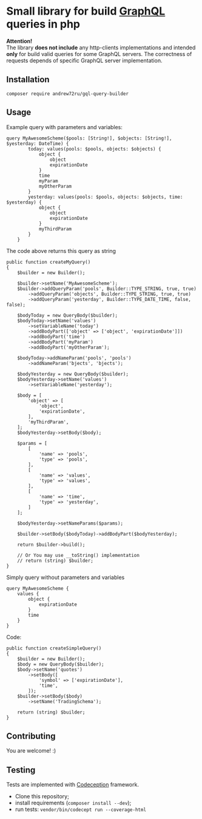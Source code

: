 Small library for build [GraphQL](http://graphql.org) queries in php
====================================================================

**Attention!**  
The library **does not include** any http-clients implementations and intended **only** for build valid queries for some GraphQL servers. The correctness of requests depends of specific GraphQL server implementation. 

Installation
------------

```
composer require andrew72ru/gql-query-builder
```

Usage
-----

Example query with parameters and variables:

```
query MyAwesomeScheme($pools: [String!], $objects: [String!], $yesterday: DateTime) {
        today: values(pools: $pools, objects: $objects) {
            object {
                object
                expirationDate
            }
            time
            myParam
            myOtherParam
        }
        yesterday: values(pools: $pools, objects: $objects, time: $yesterday) {
            object {
                object
                expirationDate
            }
            myThirdParam
        }
    }
```

The code above returns this query as string

```
public function createMyQuery()
{
    $builder = new Builder();

    $builder->setName('MyAwesomeScheme');
    $builder->addQueryParam('pools', Builder::TYPE_STRING, true, true)
        ->addQueryParam('objects', Builder::TYPE_STRING, true, true)
        ->addQueryParam('yesterday', Builder::TYPE_DATE_TIME, false, false);

    $bodyToday = new QueryBody($builder);
    $bodyToday->setName('values')
        ->setVariableName('today')
        ->addBodyPart(['object' => ['object', 'expirationDate']])
        ->addBodyPart('time')
        ->addBodyPart('myParam')
        ->addBodyPart('myOtherParam');

    $bodyToday->addNameParam('pools', 'pools')
        ->addNameParam('bjects', 'bjects');

    $bodyYesterday = new QueryBody($builder);
    $bodyYesterday->setName('values')
        ->setVariableName('yesterday');

    $body = [
        'object' => [
            'object',
            'expirationDate',
        ],
        'myThirdParam',
    ];
    $bodyYesterday->setBody($body);

    $params = [
        [
            'name' => 'pools',
            'type' => 'pools',
        ],
        [
            'name' => 'values',
            'type' => 'values',
        ],
        [
            'name' => 'time',
            'type' => 'yesterday',
        ]
    ];

    $bodyYesterday->setNameParams($params);

    $builder->setBody($bodyToday)->addBodyPart($bodyYesterday);

    return $builder->build();
    
    // Or You may use __toString() implementation 
    // return (string) $builder;
}
```

Simply query without parameters and variables

```
query MyAwesomeScheme { 
    values { 
        object { 
            expirationDate 
        } 
        time 
    } 
}
```

Code:

```
public function createSimpleQuery()
{
    $builder = new Builder();
    $body = new QueryBody($builder);
    $body->setName('quotes')
        ->setBody([
            'symbol' => ['expirationDate'],
            'time',
        ]);
    $builder->setBody($body)
        ->setName('TradingSchema');
        
    return (string) $builder;
}
```

Contributing
------------

You are welcome! :)

Testing
-------

Tests are implemented with [Codeception](https://codeception.com) framework.

- Clone this repository;
- install requirements (`composer install --dev`);
- run tests: `vendor/bin/codecept run --coverage-html`
